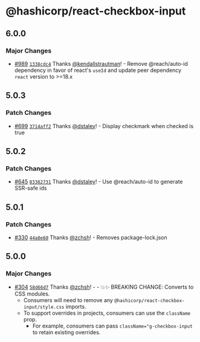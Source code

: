 # @hashicorp/react-checkbox-input

## 6.0.0

### Major Changes

- [#989](https://github.com/hashicorp/react-components/pull/989) [`1338cdc4`](https://github.com/hashicorp/react-components/commit/1338cdc47b083b04d103b00b26166b357418152a) Thanks [@kendallstrautman](https://github.com/kendallstrautman)! - Remove @reach/auto-id dependency in favor of react's `useId` and update peer dependency `react` version to >=18.x

## 5.0.3

### Patch Changes

- [#699](https://github.com/hashicorp/react-components/pull/699) [`3714aff2`](https://github.com/hashicorp/react-components/commit/3714aff2aa95714162c2f753d4814ad192fd8fcd) Thanks [@dstaley](https://github.com/dstaley)! - Display checkmark when checked is true

## 5.0.2

### Patch Changes

- [#645](https://github.com/hashicorp/react-components/pull/645) [`83382731`](https://github.com/hashicorp/react-components/commit/83382731e5d59541a9006eb7fc17df830690a487) Thanks [@dstaley](https://github.com/dstaley)! - Use @reach/auto-id to generate SSR-safe ids

## 5.0.1

### Patch Changes

- [#330](https://github.com/hashicorp/react-components/pull/330) [`44a0e60`](https://github.com/hashicorp/react-components/commit/44a0e60b577a36978275ef1b0efa0e351a9802c6) Thanks [@zchsh](https://github.com/zchsh)! - Removes package-lock.json

## 5.0.0

### Major Changes

- [#304](https://github.com/hashicorp/react-components/pull/304) [`58d66d7`](https://github.com/hashicorp/react-components/commit/58d66d724962a4c38716430ac218a0019f275e8f) Thanks [@zchsh](https://github.com/zchsh)! - - 💥✨ BREAKING CHANGE: Converts to CSS modules.
  - Consumers will need to remove any `@hashicorp/react-checkbox-input/style.css` imports.
  - To support overrides in projects, consumers can use the `className` prop.
    - For example, consumers can pass `className="g-checkbox-input` to retain existing overrides.
